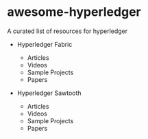# awesome-hyperledger

A curated list of resources for hyperledger

* Hyperledger Fabric
  * Articles
  * Videos
  * Sample Projects
  * Papers
  
* Hyperledger Sawtooth
  * Articles
  * Videos
  * Sample Projects
  * Papers
 


